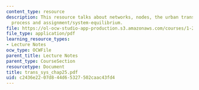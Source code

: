 ```yaml
---
content_type: resource
description: This resource talks about networks, nodes, the urban transportation planning
  process and assignment/system-equilibrium.
file: https://ol-ocw-studio-app-production.s3.amazonaws.com/courses/1-221j-transportation-systems-fall-2004/c2436e2207d844d65327502caac43fd4_trans_sys_chap25.pdf
file_type: application/pdf
learning_resource_types:
- Lecture Notes
ocw_type: OCWFile
parent_title: Lecture Notes
parent_type: CourseSection
resourcetype: Document
title: trans_sys_chap25.pdf
uid: c2436e22-07d8-44d6-5327-502caac43fd4
---
```

